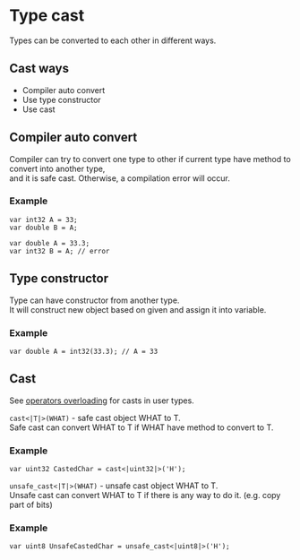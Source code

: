 # Type cast

Types can be converted to each other in different ways.



## Cast ways

- Compiler auto convert
- Use type constructor
- Use cast



## Compiler auto convert

Compiler can try to convert one type to other if current type have method to convert into another type, \
and it is safe cast. Otherwise, a compilation error will occur.

### Example

```
var int32 A = 33;
var double B = A; 
```

```
var double A = 33.3;
var int32 B = A; // error
```



## Type constructor

Type can have constructor from another type. \
It will construct new object based on given and assign it into variable.

### Example

```
var double A = int32(33.3); // A = 33
```



## Cast

See [operators overloading](../6-Classes/07-OperatorsOverloading.md) for casts in user types.

`cast<|T|>(WHAT)` - safe cast object WHAT to T. \
Safe cast can convert WHAT to T if WHAT have method to convert to T.

### Example

```
var uint32 CastedChar = cast<|uint32|>('H');
```

`unsafe_cast<|T|>(WHAT)` - unsafe cast object WHAT to T. \
Unsafe cast can convert WHAT to T if there is any way to do it. (e.g. copy part of bits)

### Example

```
var uint8 UnsafeCastedChar = unsafe_cast<|uint8|>('H');
```
